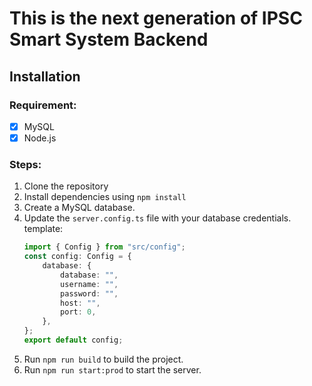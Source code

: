 # This is the next generation of IPSC Smart System Backend

## Installation
### Requirement:
- [x] MySQL
- [x] Node.js

### Steps:
1. Clone the repository
2. Install dependencies using `npm install`
3. Create a MySQL database.
4. Update the `server.config.ts` file with your database credentials.
	template: 
	```typescript
	import { Config } from "src/config";
	const config: Config = {
		database: {
			database: "",
			username: "",
			password: "",
			host: "",
			port: 0,
		},
	};
	export default config;
	```
5. Run `npm run build` to build the project.
6. Run `npm run start:prod` to start the server.